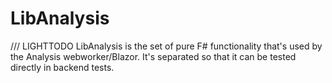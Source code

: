 # LibAnalysis

/// LIGHTTODO
LibAnalysis is the set of pure F# functionality that's used by the Analysis
webworker/Blazor. It's separated so that it can be tested directly in backend tests.
